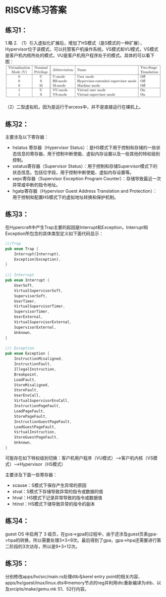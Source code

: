 # RISCV练习答案
## 练习1：
1.略
2.
（1）引入虚拟化扩展后，增加了HS模式（是S模式的一种扩展），Hypervisor位于该模式，可以托管客户机操作系统。VS模式和VU模式，VS模式是客户机内核所处的模式，VU是客户机用户程序处于的模式。具体的可以看下图：
![特权模式图](./img/privilege_modes.jpg)

（2）二型虚拟机，因为是运行于arceos中，并不是直接运行在裸机上。

## 练习2：
主要涉及以下寄存器：
- hstatus 寄存器（Hypervisor Status）：是HS模式下用于控制和存储的一些状态信息的寄存器，用于控制中断使能、虚拟内存设置以及一些其他的特权级别控制。
- sstatus寄存器（Supervisor Status）：用于控制和存储Supervisor模式下的状态信息。包括位字段，用于控制中断使能、虚拟内存设置等。
- sepc寄存器（Supervisor Exception Program Counter）：存储导致最近一次异常或中断的指令地址。
- hgatp寄存器（Hypervisor Guest Address Translation and Protection）：用于控制和配置HS模式下的虚拟地址转换和保护机制。

## 练习3：
在Hypercraft中产生Trap主要的起因是Interrupt和Exception，Interrupt和Exception所包含的具体类型定义如下面代码显示：

```rust
///Trap
pub enum Trap {
    Interrupt(Interrupt),
    Exception(Exception),
}

/// Interrupt
pub enum Interrupt {
    UserSoft,
    VirtualSupervisorSoft,
    SupervisorSoft,
    UserTimer,
    VirtualSupervisorTimer,
    SupervisorTimer,
    UserExternal,
    VirtualSupervisorExternal,
    SupervisorExternal,
    Unknown,
}

/// Exception
pub enum Exception {
    InstructionMisaligned,
    InstructionFault,
    IllegalInstruction,
    Breakpoint,
    LoadFault,
    StoreMisaligned,
    StoreFault,
    UserEnvCall,
    VirtualSupervisorEnvCall,
    InstructionPageFault,
    LoadPageFault,
    StorePageFault,
    InstructionGuestPageFault,
    LoadGuestPageFault,
    VirtualInstruction,
    StoreGuestPageFault,
    Unknown,
}
```

可能存在如下特权级别切换：客户机用户程序（VU模式）—>客户机内核（VS模式）—>Hypervisor（HS模式）

主要涉及下面一些寄存器：
- scause：S模式下保存产生异常的原因
- stval：S模式下存储导致异常的指令或数据的值
- htval：HS模式下记录异常导致的指令或数据值
- htinst：HS模式下储导致异常的指令的副本


## 练习4：
guest OS 中启用了 3 级页，在gva->gpa的过程中，由于还涉及guest页表gpa->hpa的转换，所以需要处理3×3=9次。最后得到了gpa，gpa->hpa还需要进行第二阶段的3次访存，所以是9+3=12次。

## 练习5：
分别修改apps/hv/src/main.rs处理dtb与kerel entry point的相关内容、apps/hv/guest/inux/linux.dts中memory节点的reg并利用dtc重新编译为dtb、以及srcipts/make/gemu.mk 51、52行内容。
